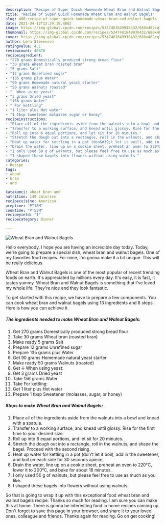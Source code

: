```yaml
---
description: "Recipe of Super Quick Homemade Wheat Bran and Walnut Bagels"
title: "Recipe of Super Quick Homemade Wheat Bran and Walnut Bagels"
slug: 460-recipe-of-super-quick-homemade-wheat-bran-and-walnut-bagels
date: 2021-04-12T12:39:19.480Z
image: https://img-global.cpcdn.com/recipes/5347481649938432/680x482cq70/wheat-bran-and-walnut-bagels-recipe-main-photo.jpg
thumbnail: https://img-global.cpcdn.com/recipes/5347481649938432/680x482cq70/wheat-bran-and-walnut-bagels-recipe-main-photo.jpg
cover: https://img-global.cpcdn.com/recipes/5347481649938432/680x482cq70/wheat-bran-and-walnut-bagels-recipe-main-photo.jpg
author: Lena Stevenson
ratingvalue: 4.1
reviewcount: 40870
recipeingredient:
- "270 grams Domestically produced strong bread flour"
- "30 grams Wheat bran roasted bran"
- "5 grams Salt"
- "12 grams Unrefined sugar"
- "135 grams plus Water"
- "90 grams Homemade natural yeast starter"
- "50 grams Walnuts roasted"
- "  When using yeast"
- "3 grams Dried yeast"
- "156 grams Water"
- " For kettling"
- "1 liter plus Hot water"
- "1 tbsp Sweetener molasses sugar or honey"
recipeinstructions:
- "Place all of the ingredients aside from the walnuts into a bowl and knead with a spatula."
- "Transfer to a working surface, and knead until glossy. Rise for the first time to your desired size."
- "Roll up into 6 equal portions, and let sit for 20 minutes."
- "Stretch the dough out into a rectangle, roll in the walnuts, and shape the bagel. Proceed with the second rising."
- "Heat up water for kettling in a pot (don&#39;t let it boil), add in the sweetener, and boil on each side for 30 seconds apiece."
- "Drain the water, line up on a cookie sheet, preheat an oven to 220℃, lower it to 200℃, and bake for about 18 minutes."
- "I only used 50 g of walnuts, but please feel free to use as much as you like."
- "I shaped these bagels into flowers without using walnuts."
categories:
- Recipe
tags:
- wheat
- bran
- and

katakunci: wheat bran and 
nutrition: 149 calories
recipecuisine: American
preptime: "PT18M"
cooktime: "PT53M"
recipeyield: "1"
recipecategory: Dinner

---
```



![Wheat Bran and Walnut Bagels](https://img-global.cpcdn.com/recipes/5347481649938432/680x482cq70/wheat-bran-and-walnut-bagels-recipe-main-photo.jpg)

Hello everybody, I hope you are having an incredible day today. Today, we're going to prepare a special dish, wheat bran and walnut bagels. One of my favorites food recipes. For mine, I'm gonna make it a bit unique. This will be really delicious.

Wheat Bran and Walnut Bagels is one of the most popular of recent trending foods on earth. It's appreciated by millions every day. It's easy, it is fast, it tastes yummy. Wheat Bran and Walnut Bagels is something that I've loved my whole life. They're nice and they look fantastic.




To get started with this recipe, we have to prepare a few components. You can cook wheat bran and walnut bagels using 13 ingredients and 8 steps. Here is how you can achieve it.

<!--inarticleads1-->

##### The ingredients needed to make Wheat Bran and Walnut Bagels:

1. Get 270 grams Domestically produced strong bread flour
1. Take 30 grams Wheat bran (roasted bran)
1. Make ready 5 grams Salt
1. Prepare 12 grams Unrefined sugar
1. Prepare 135 grams plus Water
1. Get 90 grams Homemade natural yeast starter
1. Make ready 50 grams Walnuts (roasted)
1. Get  ↓ When using yeast:
1. Get 3 grams Dried yeast
1. Take 156 grams Water
1. Take  For kettling:
1. Get 1 liter plus Hot water
1. Prepare 1 tbsp Sweetener (molasses, sugar, or honey)




<!--inarticleads2-->

##### Steps to make Wheat Bran and Walnut Bagels:

1. Place all of the ingredients aside from the walnuts into a bowl and knead with a spatula.
1. Transfer to a working surface, and knead until glossy. Rise for the first time to your desired size.
1. Roll up into 6 equal portions, and let sit for 20 minutes.
1. Stretch the dough out into a rectangle, roll in the walnuts, and shape the bagel. Proceed with the second rising.
1. Heat up water for kettling in a pot (don&#39;t let it boil), add in the sweetener, and boil on each side for 30 seconds apiece.
1. Drain the water, line up on a cookie sheet, preheat an oven to 220℃, lower it to 200℃, and bake for about 18 minutes.
1. I only used 50 g of walnuts, but please feel free to use as much as you like.
1. I shaped these bagels into flowers without using walnuts.




So that is going to wrap it up with this exceptional food wheat bran and walnut bagels recipe. Thanks so much for reading. I am sure you can make this at home. There is gonna be interesting food in home recipes coming up. Don't forget to save this page in your browser, and share it to your loved ones, colleague and friends. Thanks again for reading. Go on get cooking!

